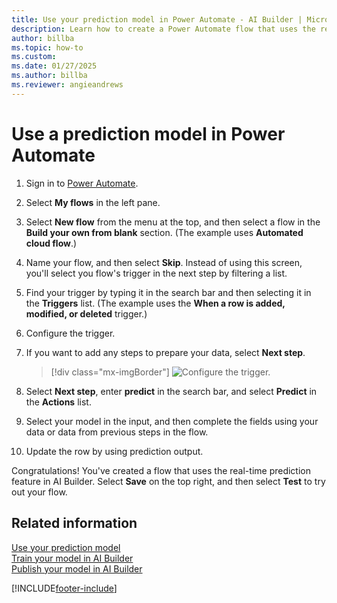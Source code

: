 ```yaml
---
title: Use your prediction model in Power Automate - AI Builder | Microsoft Docs
description: Learn how to create a Power Automate flow that uses the real-time prediction feature.
author: billba
ms.topic: how-to
ms.custom: 
ms.date: 01/27/2025
ms.author: billba
ms.reviewer: angieandrews
---
```


# Use a prediction model in Power Automate


1. Sign in to [Power Automate](https://flow.microsoft.com/).

1. Select **My flows** in the left pane.

1. Select **New flow** from the menu at the top, and then select a flow in the **Build your own from blank** section. (The example uses **Automated cloud flow**.)

1. Name your flow, and then select **Skip**. Instead of using this screen, you'll select you flow's trigger in the next step by filtering a list.

1. Find your trigger by typing it in the search bar and then selecting it in the **Triggers** list. (The example uses the **When a row is added, modified, or deleted** trigger.)

1. Configure the trigger.

1. If you want to add any steps to prepare your data, select **Next step**.

    > [!div class="mx-imgBorder"]
    > ![Configure the trigger.](media/predict-configure-trigger.png "Configure the trigger")

1. Select **Next step**, enter **predict** in the search bar, and select **Predict** in the **Actions** list.

1. Select your model in the input, and then complete the fields using your data or data from previous steps in the flow.

1. Update the row by using prediction output.

Congratulations! You've created a flow that uses the real-time prediction feature in AI Builder. Select **Save** on the top right, and then select **Test** to try out your flow.

## Related information

[Use your prediction model](prediction-use.md)  
[Train your model in AI Builder](train-model.md)  
[Publish your model in AI Builder](publish-model.md)


[!INCLUDE[footer-include](includes/footer-banner.md)]
